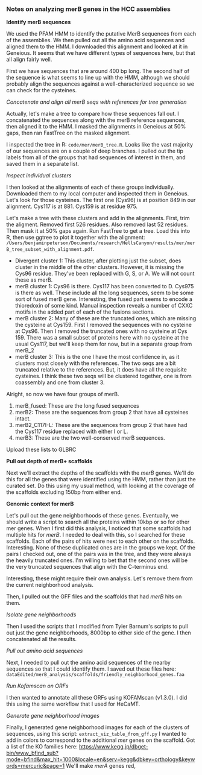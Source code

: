 ### Notes on analyzing merB genes in the HCC assemblies

**Identify merB sequences**

We used the PFAM HMM to identify the putative MerB sequences from each of the assemblies.
We then pulled out all the amino acid sequences and aligned them to the HMM.
I downloaded this alignment and looked at it in Geneious.
It seems that we have different types of sequences here, but that all align fairly well.

First we have sequences that are around 400 bp long.
The second half of the sequence is what seems to line up with the HMM, although we should probably align the sequences against a well-characterized sequence so we can check for the cysteines.

*Concatenate and align all merB seqs with references for tree generation*

Actually, let's make a tree to compare how these sequences fall out.
I concatenated the sequences along with the merB reference sequences, then aligned it to the HMM.
I masked the alignments in Geneious at 50% gaps, then ran FastTree on the masked alignment.

I inspected the tree in R: `code/mer/merB_tree.R`.
Looks like the vast majority of our sequences are on a couple of deep branches.
I pulled out the tip labels from all of the groups that had sequences of interest in them, and saved them in a separate list.

*Inspect individual clusters*

I then looked at the alignments of each of these groups individually.
Downloaded them to my local computer and inspected them in Geneious.
Let's look for those cysteines. The first one (Cys96) is at position 849 in our alignment. Cys117 is at 881. Cys159 is at residue 975.

Let's make a tree with these clusters and add in the alignments.
First, trim the aligment. Removed first 526 residues.
Also removed last 52 residues.
Then mask it at 50% gaps again.
Run FastTree to get a tree.
Load this into R, then use ggtree to plot it together with the alignment: `/Users/benjaminpeterson/Documents/research/HellsCanyon/results/mer/merB_tree_subset_with_alignment.pdf`.


- Divergent cluster 1: This cluster, after plotting just the subset, does cluster in the middle of the other clusters. However, it is missing the Cys96 residue. They've been replaced with G, S, or A. We will not count these as merB.
- merB cluster 1: Cys96 is there. Cys117 has been converted to D. Cys975 is there as well. These include all the long sequences, seem to be some sort of fused merB gene. Interesting, the fused part seems to encode a thioredoxin of some kind. Manual inspection reveals a number of CXXC motifs in the added part of each of the fusions sections.
- merB cluster 2: Many of these are the truncated ones, which are missing the cysteine at Cys159. First I removed the sequences with no cysteine at Cys96. Then I removed the truncated ones with no cysteine at Cys 159. There was a small subset of proteins here with no cysteine at the usual Cys117, but we'll keep them for now, but in a separate group from merB_2
- merB cluster 3: This is the one I have the most confidence in, as it clusters most closely with the references. The two seqs are a bit truncated relative to the references. But, it does have all the requisite cysteines. I think these two seqs will be clustered together, one is from coassembly and one from cluster 3.

Alright, so now we have four groups of merB.
1. merB_fused: These are the long fused sequences
2. merB2: These are the sequences from group 2 that have all cysteines intact.
3. merB2_C117I-L: These are the sequences from group 2 that have had the Cys117 residue replaced with either I or L.
4. merB3: These are the two well-conserved merB sequences.

Upload these lists to GLBRC


**Pull out depth of merB+ scaffolds**

Next we'll extract the depths of the scaffolds with the *merB* genes.
We'll do this for all the genes that were identified using the HMM, rather than just the curated set.
Do this using my usual method, with looking at the coverage of the scaffolds excluding 150bp from either end.



**Genomic context for merB**

Let's pull out the gene neighborhoods of these genes.
Eventually, we should write a script to search all the proteins within 10kbp or so for other mer genes.
When I first did this analysis, I noticed that some scaffolds had multiple hits for *merB*.
I needed to deal with this, so I searched for these scaffolds.
Each of the pairs of hits were next to each other on the scaffolds.
Interesting.
None of these duplicated ones are in the groups we kept.
Of the pairs I checked out, one of the pairs was in the tree, and they were always the heavily truncated ones. I'm willing to bet that the second ones will be the very truncated sequences that align with the C-terminus end.

Interesting, these might require their own analysis.
Let's remove them from the current neighborhood analysis.

Then, I pulled out the GFF files and the scaffolds that had *merB* hits on them.

*Isolate gene neighborhoods*

Then I used the scripts that I modified from Tyler Barnum's scripts to pull out just the gene neighborhoods, 8000bp to either side of the gene.
I then concatenated all the results.

*Pull out amino acid sequences*

Next, I needed to pull out the amino acid sequences of the nearby sequences so that I could identify them.
I saved out these files here: `dataEdited/merB_analysis/scaffolds/friendly_neighborhood_genes.faa`

*Run Kofamscan on ORFs*

I then wanted to annotate all these ORFs using KOFAMscan (v1.3.0).
I did this using the same workflow that I used for HeCaMT.

*Generate gene neighborhood images*

Finally, I generated gene neighborhood images for each of the clusters of sequences, using this script: `extract_viz_table_from_gff.py`
I wanted to add in colors to correspond to the additional *mer* genes on the scaffold.
Got a list of the KO families here: https://www.kegg.jp/dbget-bin/www_bfind_sub?mode=bfind&max_hit=1000&locale=en&serv=kegg&dbkey=orthology&keywords=mercuric&page=1
We'll make *merA* genes red,
